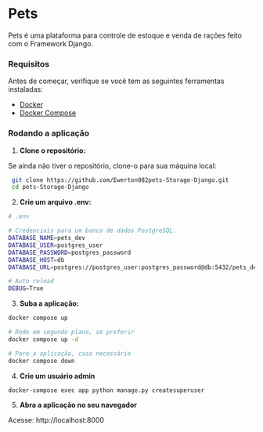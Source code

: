 # Pets

Pets é uma plataforma para controle de estoque e venda de rações feito com o Framework Django.

### Requisitos

Antes de começar, verifique se você tem as seguintes ferramentas instaladas:

- [Docker](https://www.docker.com/get-started)
- [Docker Compose](https://docs.docker.com/compose/install/)

### Rodando a aplicação

1. **Clone o repositório:**

Se ainda não tiver o repositório, clone-o para sua máquina local:

```bash
 git clone https://github.com/Ewerton082pets-Storage-Django.git
 cd pets-Storage-Django
```

2. **Crie um arquivo .env:**

```bash
# .env

# Credenciais para um banco de dados PostgreSQL.
DATABASE_NAME=pets_dev
DATABASE_USER=postgres_user
DATABASE_PASSWORD=postgres_password
DATABASE_HOST=db
DATABASE_URL=postgres://postgres_user:postgres_password@db:5432/pets_dev

# Auto reload
DEBUG=True
```

3. **Suba a aplicação:**

```bash
docker compose up

# Rode em segundo plano, se preferir
docker compose up -d

# Pare a aplicação, caso necessário
docker compose down
```

4. **Crie um usuário admin**

```bash
docker-compose exec app python manage.py createsuperuser
```

5. **Abra a aplicação no seu navegador**

Acesse: http://localhost:8000